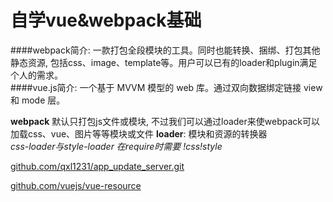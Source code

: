 
自学vue&webpack基础
==================

####webpack简介: 
一款打包全段模块的工具。同时也能转换、捆绑、打包其他静态资源, 包括css、image、template等。用户可以已有的loader和plugin满足个人的需求。<br>
####vue.js简介: 
一个基于 MVVM 模型的 web 库。通过双向数据绑定链接 view 和 mode 层。

**webpack** 默认只打包js文件或模块, 不过我们可以通过loader来使webpack可以加载css、vue、图片等等模块或文件
**loader**: 模块和资源的转换器<br>
 	*css-loader与style-loader 在require时需要 !css!style*





<a href="//https://github.com/qxl1231/app_update_server.git">github.com/qxl1231/app_update_server.git</a>

<a href="//https://github.com/vuejs/vue-resource">github.com/vuejs/vue-resource</a>
